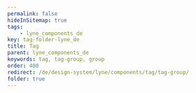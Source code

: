 ```yaml
---
permalink: false
hideInSitemap: true
tags: 
    - lyne_components_de
key: tag-folder-lyne_de
title: Tag
parent: lyne_components_de
keywords: tag, tag-group, group
order: 400
redirect: /de/design-system/lyne/components/tag/tag-group/
folder: true
---
```

